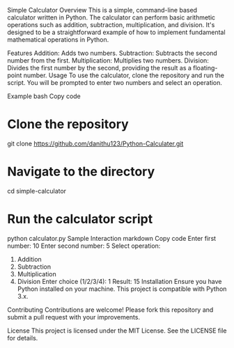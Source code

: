 Simple Calculator
Overview
This is a simple, command-line based calculator written in Python. The calculator can perform basic arithmetic operations such as addition, subtraction, multiplication, and division. It's designed to be a straightforward example of how to implement fundamental mathematical operations in Python.

Features
Addition: Adds two numbers.
Subtraction: Subtracts the second number from the first.
Multiplication: Multiplies two numbers.
Division: Divides the first number by the second, providing the result as a floating-point number.
Usage
To use the calculator, clone the repository and run the script. You will be prompted to enter two numbers and select an operation.

Example
bash
Copy code
# Clone the repository
git clone https://github.com/danithu123/Python-Calculater.git

# Navigate to the directory
cd simple-calculator

# Run the calculator script
python calculator.py
Sample Interaction
markdown
Copy code
Enter first number: 10
Enter second number: 5
Select operation:
1. Addition
2. Subtraction
3. Multiplication
4. Division
Enter choice (1/2/3/4): 1
Result: 15
Installation
Ensure you have Python installed on your machine. This project is compatible with Python 3.x.

Contributing
Contributions are welcome! Please fork this repository and submit a pull request with your improvements.

License
This project is licensed under the MIT License. See the LICENSE file for details.
